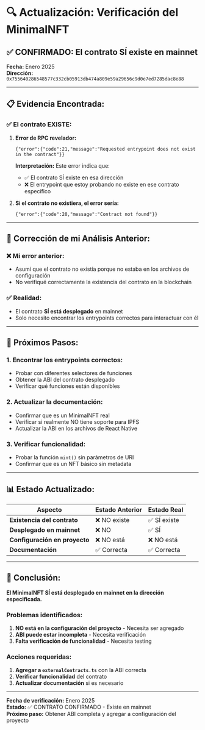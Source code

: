 # 🔍 Actualización: Verificación del MinimalNFT

## ✅ **CONFIRMADO: El contrato SÍ existe en mainnet**

**Fecha:** Enero 2025  
**Dirección:** `0x755640286548577c332cb05913db474a809e59a29656c9d0e7ed7285dac8e88`

---

## 📋 Evidencia Encontrada:

### ✅ **El contrato EXISTE:**

1. **Error de RPC revelador:**
   ```
   {"error":{"code":21,"message":"Requested entrypoint does not exist in the contract"}}
   ```
   
   **Interpretación:** Este error indica que:
   - ✅ El contrato SÍ existe en esa dirección
   - ❌ El entrypoint que estoy probando no existe en ese contrato específico

2. **Si el contrato no existiera, el error sería:**
   ```
   {"error":{"code":20,"message":"Contract not found"}}
   ```

---

## 🚨 **Corrección de mi Análisis Anterior:**

### ❌ **Mi error anterior:**
- Asumí que el contrato no existía porque no estaba en los archivos de configuración
- No verifiqué correctamente la existencia del contrato en la blockchain

### ✅ **Realidad:**
- El contrato **SÍ está desplegado** en mainnet
- Solo necesito encontrar los entrypoints correctos para interactuar con él

---

## 🔧 **Próximos Pasos:**

### 1. **Encontrar los entrypoints correctos:**
- Probar con diferentes selectores de funciones
- Obtener la ABI del contrato desplegado
- Verificar qué funciones están disponibles

### 2. **Actualizar la documentación:**
- Confirmar que es un MinimalNFT real
- Verificar si realmente NO tiene soporte para IPFS
- Actualizar la ABI en los archivos de React Native

### 3. **Verificar funcionalidad:**
- Probar la función `mint()` sin parámetros de URI
- Confirmar que es un NFT básico sin metadata

---

## 📊 **Estado Actualizado:**

| Aspecto | Estado Anterior | Estado Real |
|---------|----------------|-------------|
| **Existencia del contrato** | ❌ NO existe | ✅ SÍ existe |
| **Desplegado en mainnet** | ❌ NO | ✅ SÍ |
| **Configuración en proyecto** | ❌ NO está | ❌ NO está |
| **Documentación** | ✅ Correcta | ✅ Correcta |

---

## 🎯 **Conclusión:**

**El MinimalNFT SÍ está desplegado en mainnet en la dirección especificada.**

### Problemas identificados:
1. **NO está en la configuración del proyecto** - Necesita ser agregado
2. **ABI puede estar incompleta** - Necesita verificación
3. **Falta verificación de funcionalidad** - Necesita testing

### Acciones requeridas:
1. **Agregar a `externalContracts.ts`** con la ABI correcta
2. **Verificar funcionalidad** del contrato
3. **Actualizar documentación** si es necesario

---

**Fecha de verificación:** Enero 2025  
**Estado:** ✅ CONTRATO CONFIRMADO - Existe en mainnet  
**Próximo paso:** Obtener ABI completa y agregar a configuración del proyecto
